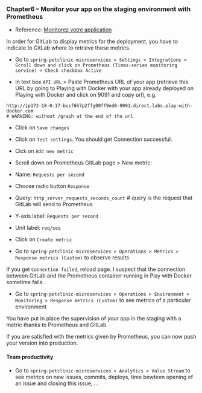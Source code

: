### Chapter6 – Monitor your app on the staging environment with Prometheus

- Reference: [Monitorez votre application](https://openclassrooms.com/fr/courses/2035736-mettez-en-place-lintegration-et-la-livraison-continues-avec-la-demarche-devops/6183162-monitorez-votre-application)

In order for GitLab to display metrics for the deployment, you have to indicate to GitLab where to retrieve these metrics.

- Go to `spring-petclinic-microservices > Settings > Integrations > Scroll down and click on Prometheus (Times-series monitoring service) > Check checkbox Active`

- In text box `API URL` > Paste Prometheus URL of your app (retrieve this URL by going to Playing with Docker with your app already deployed on Playing with Docker and click on 9091 and copy url), e.g. 

```
http://ip172-18-0-17-busf6h7p2ffg00ff9ed0-9091.direct.labs.play-with-docker.com
# WARNING: without /graph at the end of the url
```

- Click on `Save changes`

- Click on `Test settings`. You should get Connection successful.

- Cick on `Add new metric`

- Scroll down on Prometheus GitLab page > New metric:
- Name: `Requests per second`
- Choose radio button `Response`
- Query: `http_server_requests_seconds_count` # query is the request that GitLab will send to Prometheus
- Y-axis label: `Requests per second`
- Unit label: `req/seq`
- Click on `Create metric`
- Go to `spring-petclinic-microservices > Operations > Metrics > Response metrics (Custom)` to observe results

If you get `Connection failed`, reload page. I suspect that the connection between GitLab and the Prometheus container running in Play with Docker sometime fails.

- Go to `spring-petclinic-microservices > Operations > Environment > Monitoring > Response metrics (Custom)` to see metrics of a particular environment

You have put in place the supervision of your app in the staging with a metric thanks to Prometheus and GitLab.

If you are satisfied with the metrics given by Prometheus, you can now push your version into production.

#### Team productivity

- Go to `spring-petclinic-microservices > Analytics > Value Stream` to see metrics on new issues, commits, deploys, time bewteen opening of an issue and closing this issue, ...